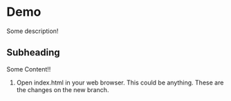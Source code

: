 # Demo

Some description!

## Subheading

Some Content!!

1. Open index.html in your web browser. This could be anything. These are the changes on the new branch. 
